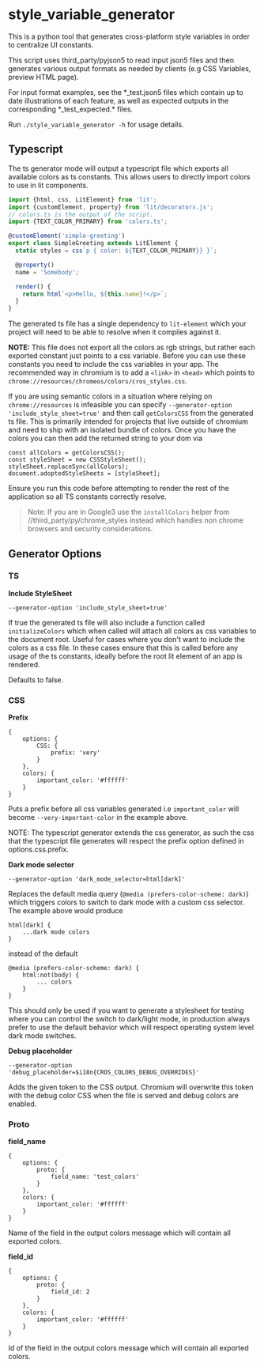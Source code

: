 # style_variable_generator

This is a python tool that generates cross-platform style variables in order to
centralize UI constants.

This script uses third_party/pyjson5 to read input json5 files and then
generates various output formats as needed by clients (e.g CSS Variables,
preview HTML page).

For input format examples, see the \*_test.json5 files which contain up to date
illustrations of each feature, as well as expected outputs in the corresponding
\*_test_expected.\* files.

Run `./style_variable_generator -h` for usage details.

## Typescript

The ts generator mode will output a typescript file which exports all available
colors as ts constants. This allows users to directly import colors to use in
lit components.

```ts
import {html, css, LitElement} from 'lit';
import {customElement, property} from 'lit/decorators.js';
// colors.ts is the output of the script.
import {TEXT_COLOR_PRIMARY} from 'colors.ts';

@customElement('simple-greeting')
export class SimpleGreeting extends LitElement {
  static styles = css`p { color: ${TEXT_COLOR_PRIMARY}} }`;

  @property()
  name = 'Somebody';

  render() {
    return html`<p>Hello, ${this.name}!</p>`;
  }
}
```

The generated ts file has a single dependency to `lit-element` which your
project will need to be able to resolve when it compiles against it.

**NOTE:** This file does not export all the colors as rgb strings, but rather
each exported constant just points to a css variable. Before you can use these
constants you need to include the css variables in your app. The recommended way
in chromium is to add a `<link>` in `<head>` which points to
`chrome://resources/chromeos/colors/cros_styles.css`.

If you are using semantic colors in a situation where relying on
`chrome://resources` is infeasible you can specify
`--generator-option 'include_style_sheet=true'` and then call `getColorsCSS`
from the generated ts file. This is primarily intended for projects that live
outside of chromium and need to ship with an isolated bundle of colors. Once you
have the colors you can then add the returned string to your dom via

```
const allColors = getColorsCSS();
const styleSheet = new CSSStyleSheet();
styleSheet.replaceSync(allColors);
document.adoptedStyleSheets = [styleSheet];
```

Ensure you run this code before attempting to render the rest of the application
so all TS constants correctly resolve.

> Note: If you are in Google3 use the `installColors` helper from
> //third_party/py/chrome_styles instead which handles non chrome browsers and
> security considerations.

## Generator Options

### TS

**Include StyleSheet**

`--generator-option 'include_style_sheet=true'`

If true the generated ts file will also include a function called
`initializeColors` which when called will attach all colors as css variables to
the document root. Useful for cases where you don't want to include the colors
as a css file. In these cases ensure that this is called before any usage of
the ts constants, ideally before the root lit element of an app is rendered.

Defaults to false.

### CSS

**Prefix**

```
{
    options: {
        CSS: {
            prefix: 'very'
        }
    },
    colors: {
        important_color: '#ffffff'
    }
}
```

Puts a prefix before all css variables generated i.e `important_color` will
become `--very-important-color` in the example above.

NOTE: The typescript generator extends the css generator, as such the css that
the typescript file generates will respect the prefix option defined in
options.css.prefix.

**Dark mode selector**

`--generator-option 'dark_mode_selector=html[dark]'`

Replaces the default media query (`@media (prefers-color-scheme: dark)`) which
triggers colors to switch to dark mode with a custom css selector. The example
above would produce

```
html[dark] {
    ...dark mode colors
}
```

instead of the default

```
@media (prefers-color-scheme: dark) {
    html:not(body) {
        ... colors
    }
}
```

This should only be used if you want to generate a stylesheet for testing where
you can control the switch to dark/light mode, in production always prefer to
use the default behavior which will respect operating system level dark mode
switches.

**Debug placeholder**

`--generator-option 'debug_placeholder=$i18n{CROS_COLORS_DEBUG_OVERRIDES}'`

Adds the given token to the CSS output. Chromium will overwrite this token with
the debug color CSS when the file is served and debug colors are enabled.

### Proto

**field_name**

```
{
    options: {
        proto: {
            field_name: 'test_colors'
        }
    },
    colors: {
        important_color: '#ffffff'
    }
}
```

Name of the field in the output colors message which will contain all exported
colors.


**field_id**

```
{
    options: {
        proto: {
            field_id: 2
        }
    },
    colors: {
        important_color: '#ffffff'
    }
}
```
Id of the field in the output colors message which will contain all exported
colors.
